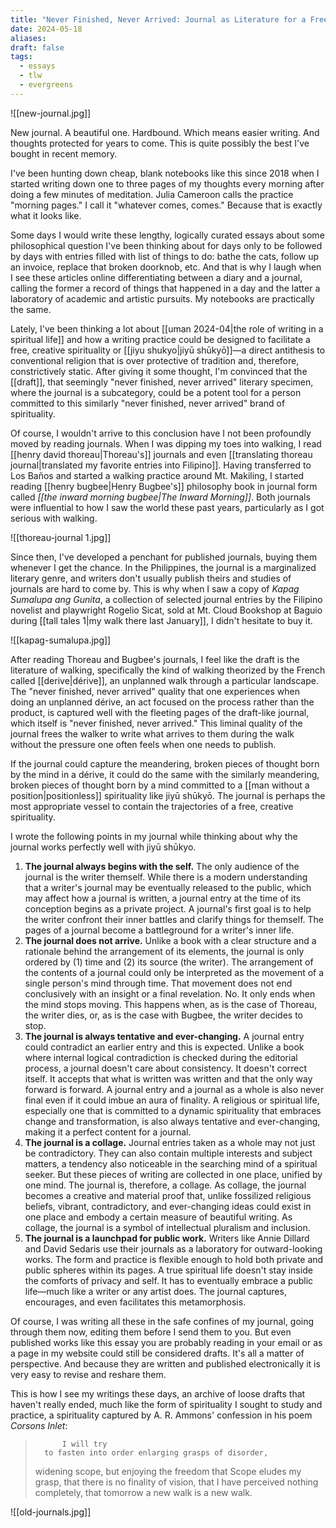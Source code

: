 ```yaml
---
title: "Never Finished, Never Arrived: Journal as Literature for a Free, Creative Spirituality"
date: 2024-05-18
aliases: 
draft: false
tags:
  - essays
  - tlw
  - evergreens
---
```

![[new-journal.jpg]]

New journal. A beautiful one. Hardbound. Which means easier writing. And thoughts protected for years to come. This is quite possibly the best I've bought in recent memory.

I've been hunting down cheap, blank notebooks like this since 2018 when I started writing down one to three pages of my thoughts every morning after doing a few minutes of meditation. Julia Cameroon calls the practice "morning pages." I call it "whatever comes, comes." Because that is exactly what it looks like.

Some days I would write these lengthy, logically curated essays about some philosophical question I've been thinking about for days only to be followed by days with entries filled with list of things to do: bathe the cats, follow up an invoice, replace that broken doorknob, etc. And that is why I laugh when I see these articles online differentiating between a diary and a journal, calling the former a record of things that happened in a day and the latter a laboratory of academic and artistic pursuits. My notebooks are practically the same.

Lately, I've been thinking a lot about [[uman 2024-04|the role of writing in a spiritual life]] and how a writing practice could be designed to facilitate a free, creative spirituality or [[jiyu shukyo|jiyū shūkyō]]—a direct antithesis to conventional religion that is over protective of tradition and, therefore, constrictively static. After giving it some thought, I'm convinced that the [[draft]], that seemingly "never finished, never arrived" literary specimen, where the journal is a subcategory, could be a potent tool for a person committed to this similarly "never finished, never arrived" brand of spirituality.

Of course, I wouldn't arrive to this conclusion have I not been profoundly moved by reading journals. When I was dipping my toes into walking, I read [[henry david thoreau|Thoreau's]] journals and even [[translating thoreau journal|translated my favorite entries into Filipino]]. Having transferred to Los Baños and started a walking practice around Mt. Makiling, I started reading [[henry bugbee|Henry Bugbee's]] philosophy book in journal form called *[[the inward morning bugbee|The Inward Morning]]*. Both journals were influential to how I saw the world these past years, particularly as I got serious with walking.

![[thoreau-journal 1.jpg]]

Since then, I've developed a penchant for published journals, buying them whenever I get the chance. In the Philippines, the journal is a marginalized literary genre, and writers don't usually publish theirs and studies of journals are hard to come by. This is why when I saw a copy of *Kapag Sumalupa ang Gunita*, a collection of selected journal entries by the Filipino novelist and playwright Rogelio Sicat, sold at Mt. Cloud Bookshop at Baguio during [[tall tales 1|my walk there last January]], I didn't hesitate to buy it.

![[kapag-sumalupa.jpg]]

After reading Thoreau and Bugbee's journals, I feel like the draft is the literature of walking, specifically the kind of walking theorized by the French called [[derive|dérive]], an unplanned walk through a particular landscape. The "never finished, never arrived" quality that one experiences when doing an unplanned dérive, an act focused on the process rather than the product, is captured well with the fleeting pages of the draft-like journal, which itself is "never finished, never arrived." This liminal quality of the journal frees the walker to write what arrives to them during the walk without the pressure one often feels when one needs to publish.

If the journal could capture the meandering, broken pieces of thought born by the mind in a dérive, it could do the same with the similarly meandering, broken pieces of thought born by a mind committed to a [[man without a position|positionless]] spirituality like jiyū shūkyō. The journal is perhaps the most appropriate vessel to contain the trajectories of a free, creative spirituality.

I wrote the following points in my journal while thinking about why the journal works perfectly well with jiyū shūkyo.

1. **The journal always begins with the self.** The only audience of the journal is the writer themself. While there is a modern understanding that a writer's journal may be eventually released to the public, which may affect how a journal is written, a journal entry at the time of its conception begins as a private project. A journal's first goal is to help the writer confront their inner battles and clarify things for themself. The pages of a journal become a battleground for a writer's inner life.
2. **The journal does not arrive.** Unlike a book with a clear structure and a rationale behind the arrangement of its elements, the journal is only ordered by (1) time and (2) its source (the writer). The arrangement of the contents of a journal could only be interpreted as the movement of a single person's mind through time. That movement does not end conclusively with an insight or a final revelation. No. It only ends when the mind stops moving. This happens when, as is the case of Thoreau, the writer dies, or, as is the case with Bugbee, the writer decides to stop.
3. **The journal is always tentative and ever-changing.** A journal entry could contradict an earlier entry and this is expected. Unlike a book where internal logical contradiction is checked during the editorial process, a journal doesn't care about consistency. It doesn't correct itself. It accepts that what is written was written and that the only way forward is forward. A journal entry and a journal as a whole is also never final even if it could imbue an aura of finality. A religious or spiritual life, especially one that is committed to a dynamic spirituality that embraces change and transformation, is also always tentative and ever-changing, making it a perfect content for a journal.
4. **The journal is a collage.** Journal entries taken as a whole may not just be contradictory. They can also contain multiple interests and subject matters, a tendency also noticeable in the searching mind of a spiritual seeker. But these pieces of writing are collected in one place, unified by one mind. The journal is, therefore, a collage. As collage, the journal becomes a creative and material proof that, unlike fossilized religious beliefs, vibrant, contradictory, and ever-changing ideas could exist in one place and embody a certain measure of beautiful writing. As collage, the journal is a symbol of intellectual pluralism and inclusion.
5. **The journal is a launchpad for public work.** Writers like Annie Dillard and David Sedaris use their journals as a laboratory for outward-looking works. The form and practice is flexible enough to hold both private and public spheres within its pages. A true spiritual life doesn't stay inside the comforts of privacy and self. It has to eventually embrace a public life—much like a writer or any artist does. The journal captures, encourages, and even facilitates this metamorphosis.

Of course, I was writing all these in the safe confines of my journal, going through them now, editing them before I send them to you. But even published works like this essay you are probably reading in your email or as a page in my website could still be considered drafts. It's all a matter of perspective. And because they are written and published electronically it is very easy to revise and reshare them.

This is how I see my writings these days, an archive of loose drafts that haven't really ended, much like the form of spirituality I sought to study and practice, a spirituality captured by A. R. Ammons' confession in his poem *Corsons Inlet*:

>			I will try
>		to fasten into order enlarging grasps of disorder,
>	widening
>scope, but enjoying the freedom that
>Scope eludes my grasp, that there is no finality of vision,
>that I have perceived nothing completely,
>that tomorrow a new walk is a new walk.

![[old-journals.jpg]]
